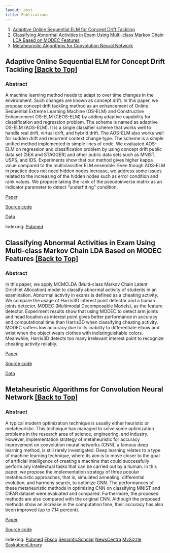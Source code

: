 ```yaml
---
layout: post
title: Publications
---
```

1. [Adaptive Online Sequential ELM for Concept Drift Tackling]()
2. [Classifying Abnormal Activities in Exam Using Multi-class Markov Chain LDA Based on MODEC Features]()
3. [Metaheuristic Algorithms for Convolution Neural Network]()

## Adaptive Online Sequential ELM for Concept Drift Tackling [[Back to Top]](https://mlcv-lab.github.io/Publications)

### Abstract

A machine learning method needs to adapt to over time changes in the environment. Such changes are known as concept drift. In this paper, we propose concept drift tackling method as an enhancement of Online Sequential Extreme Learning Machine (OS-ELM) and Constructive Enhancement OS-ELM (CEOS-ELM) by adding adaptive capability for classification and regression problem. The scheme is named as adaptive OS-ELM (AOS-ELM). It is a single classifier scheme that works well to handle real drift, virtual drift, and hybrid drift. The AOS-ELM also works well for sudden drift and recurrent context change type. The scheme is a simple unified method implemented in simple lines of code. We evaluated AOS-ELM on regression and classification problem by using concept drift public data set (SEA and STAGGER) and other public data sets such as MNIST, USPS, and IDS. Experiments show that our method gives higher kappa value compared to the multiclassifier ELM ensemble. Even though AOS-ELM in practice does not need hidden nodes increase, we address some issues related to the increasing of the hidden nodes such as error condition and rank values. We propose taking the rank of the pseudoinverse matrix as an indicator parameter to detect “underfitting” condition.

[Paper](https://www.hindawi.com/journals/cin/2016/8091267/)

[Source code](https://github.com/mlcv-lab/adaptive-OS-ELM)

[Data](https://drive.google.com/?authuser=0#folders/0B8Db7VyHy5jocnNuOGJzTW4xMVU)

Indexing: [Pubmed](http://www.ncbi.nlm.nih.gov/pmc/articles/PMC4993962/)

## Classifying Abnormal Activities in Exam Using Multi-class Markov Chain LDA Based on MODEC Features [[Back to Top]](https://mlcv-lab.github.io/Publications)

### Abstract

In this paper, we apply MCMCLDA (Multi-class Markov Chain Latent Dirichlet Allocation) model to classify abnormal activity of students in an examination. Abnormal activity in exams is defined as a cheating activity. We compare the usage of Harris3D interest point detector and a human joints detector, MODEC (Multimodal Decomposable Models), as the feature detector. Experiment results show that using MODEC to detect arm joints and head location as interest point gives better performance in accuracy and computational time than Harris3D when classifying cheating activity. MODEC suffers low accuracy due to its inability to differentiate elbow and wrist when the object wears clothes with indistinguishable colors. Meanwhile, Harris3D detects too many irrelevant interest point to recognize cheating activity reliably.

[Paper](https://www.researchgate.net/publication/301202274_Classifying_Abnormal_Activities_in_Exam_Using_Multi-class_Markov_Chain_LDA_Based_on_MODEC_Features)

[Source code](https://github.com/jansonh/Cheating-Detection-MCMCLDA)

[Data](https://drive.google.com/open?id=0Bz96X-nFVG-kUW5IUXllY0F6eXc)

## Metaheuristic Algorithms for Convolution Neural Network [[Back to Top]](https://mlcv-lab.github.io/Publications)

### Abstract

A typical modern optimization technique is usually either heuristic or metaheuristic. This technique has managed to solve some optimization problems in the research area of science, engineering, and industry. However, implementation strategy of metaheuristic for accuracy improvement on convolution neural networks (CNN), a famous deep learning method, is still rarely investigated. Deep learning relates to a type of machine learning technique, where its aim is to move closer to the goal of artificial intelligence of creating a machine that could successfully perform any intellectual tasks that can be carried out by a human. In this paper, we propose the implementation strategy of three popular metaheuristic approaches, that is, simulated annealing, differential evolution, and harmony search, to optimize CNN. The performances of these metaheuristic methods in optimizing CNN on classifying MNIST and CIFAR dataset were evaluated and compared. Furthermore, the proposed methods are also compared with the original CNN. Although the proposed methods show an increase in the computation time, their accuracy has also been improved (up to 7.14 percent).

[Paper](https://www.hindawi.com/journals/cin/2016/1537325/)

[Source code](https://github.com/mlcv-lab/Metaheuristic-Algorithms-CNN)

Indexing:
[Pubmed](http://www.ncbi.nlm.nih.gov/pmc/articles/PMC4916328/) [Ebsco](http://web.a.ebscohost.com/abstract?direct=true&profile=ehost&scope=site&authtype=crawler&jrnl=16875265&AN=115985825&h=REeXbc79ljlHu1rpuJUNNgNhpkItEzTm1Oh9s%2bhEgZgSMKYAoR7Nae0SvQDyDmpTNBW%2b8CW6FO33NnoDM%2bCyMQ%3d%3d&crl=c&resultNs=AdminWebAuth&resultLocal=ErrCrlNotAuth&crlhashurl=login.aspx%3fdirect%3dtrue%26profile%3dehost%26scope%3dsite%26authtype%3dcrawler%26jrnl%3d16875265%26AN%3d115985825) [SemanticScholar](https://www.semanticscholar.org/paper/Metaheuristic-Algorithms-for-Convolution-Neural-Rere-Fanany/55e41ba8798bdc4cd07d3977e8d10f994f95ee6c) [NewsCentra](http://newscentral.exsees.com/item/dc94092311963f52023c6a0054c335fe-c1301184d53038c25b03600541a316dc) [MySizzle](http://www.myscizzle.com/search/abstract?id=27375738) [SaskatoonLibrary](http://saskatoonlibrary.ca/eds/item?dbid=edb&an=115985825)
